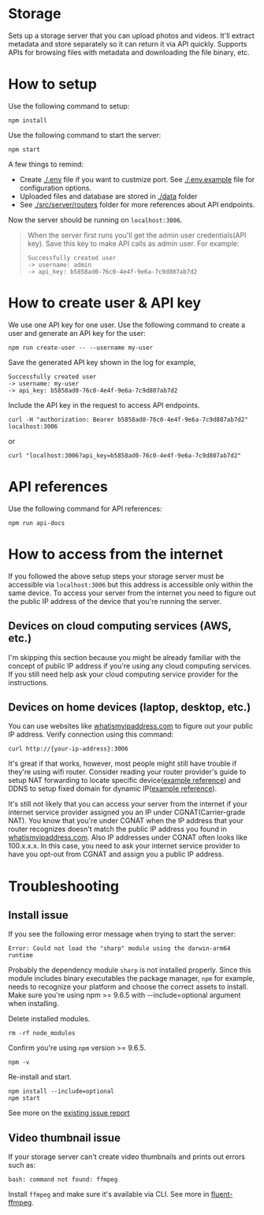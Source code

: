 # Storage

Sets up a storage server that you can upload photos and videos. It'll extract metadata and store separately so it can return it via API quickly. Supports APIs for browsing files with metadata and downloading the file binary, etc.

# How to setup

Use the following command to setup:

```
npm install
```

Use the following command to start the server:

```
npm start
```

A few things to remind:

- Create [./.env](./.env) file if you want to custmize port. See [./.env.example](./.env.example) file for configuration options.
- Uploaded files and database are stored in [./data](./data) folder
- See [./src/server/routers](./src/server/routers) folder for more references about API endpoints.

Now the server should be running on `localhost:3006`.

> When the server first runs you'll get the admin user credentials(API key). Save this key to make API calls as admin user. For example:
>
> ```
> Successfully created user
> -> username: admin
> -> api_key: b5858ad0-76c0-4e4f-9e6a-7c9d807ab7d2
> ```

# How to create user & API key

We use one API key for one user. Use the following command to create a user and generate an API key for the user:

```
npm run create-user -- --username my-user
```

Save the generated API key shown in the log for example,

```
Successfully created user
-> username: my-user
-> api_key: b5858ad0-76c0-4e4f-9e6a-7c9d807ab7d2
```

Include the API key in the request to access API endpoints.

```
curl -H "authorization: Bearer b5858ad0-76c0-4e4f-9e6a-7c9d807ab7d2" localhost:3006
```

or

```
curl "localhost:3006?api_key=b5858ad0-76c0-4e4f-9e6a-7c9d807ab7d2"
```

# API references

Use the following command for API references:

```
npm run api-docs
```

# How to access from the internet

If you followed the above setup steps your storage server must be accessible via `localhost:3006` but this address is accessible only within the same device. To access your server from the internet you need to figure out the public IP address of the device that you're running the server.

## Devices on cloud computing services (AWS, etc.)

I'm skipping this section because you might be already familiar with the concept of public IP address if you're using any cloud computing services. If you still need help ask your cloud computing service provider for the instructions.

## Devices on home devices (laptop, desktop, etc.)

You can use websites like [whatismyipaddress.com](https://whatismyipaddress.com) to figure out your public IP address. Verify connection using this command:

```
curl http://{your-ip-address}:3006
```

It's great if that works, however, most people might still have trouble if they're using wifi router. Consider reading your router provider's guide to setup NAT forwarding to locate specific device([example reference](https://www.tp-link.com/us/user-guides/archer-a7&c7_v5/chapter-13-nat-forwarding)) and DDNS to setup fixed domain for dynamic IP([example reference](https://www.tp-link.com/us/user-guides/archer-a7&c7_v5/chapter-15-customize-your-network-settings#ug-sub-title-4)).

It's still not likely that you can access your server from the internet if your internet service provider assigned you an IP under CGNAT(Carrier-grade NAT). You know that you're under CGNAT when the IP address that your router recognizes doesn't match the public IP address you found in [whatismyipaddress.com](https://whatismyipaddress.com). Also IP addresses under CGNAT often looks like 100.x.x.x. In this case, you need to ask your internet service provider to have you opt-out from CGNAT and assign you a public IP address.

# Troubleshooting

## Install issue

If you see the following error message when trying to start the server:

```
Error: Could not load the "sharp" module using the darwin-arm64 runtime
```

Probably the dependency module `sharp` is not installed properly. Since this module includes binary executables the package manager, `npm` for example, needs to recognize your platform and choose the correct assets to install. Make sure you're using npm >= 9.6.5 with --include=optional argument when installing.

Delete installed modules.

```
rm -rf node_modules
```

Confirm you're using `npm` version >= 9.6.5.

```
npm -v
```

Re-install and start.

```
npm install --include=optional
npm start
```

See more on the [existing issue report](https://github.com/lovell/sharp/issues/3994)

## Video thumbnail issue

If your storage server can't create video thumbnails and prints out errors such as:

```
bash: command not found: ffmpeg
```

Install `ffmpeg` and make sure it's available via CLI. See more in [fluent-ffmpeg](https://github.com/fluent-ffmpeg/node-fluent-ffmpeg/tree/v2.1.3?tab=readme-ov-file#prerequisites).
